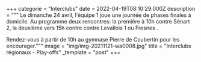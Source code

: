+++
categorie = "Interclubs"
date = 2022-04-19T08:10:29.000Z
description = """
Le dimanche 24 avril, l'équipe 1 joue une journée de phases finales à domicile. Au programme deux rencontres: la première à 10h contre Sénart 2, la deuxième vers 15h contre contre Levallois 1 ou Fresnes .

Rendez-vous à partir de 10h au gymnase Pierre de Coubertin pour les encourager."""
image = "img/img-20211121-wa0008.jpg"
title = "Interclubs régionaux - Play-offs"
_template = "post"
+++

